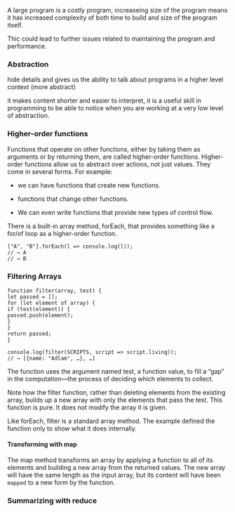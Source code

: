 A large program is a costly program, increaseing size of the program means it has increased complexity of both time to build and size of the program itself.

Thic could lead to further issues related to maintaining the program and performance.

### Abstraction

hide details and gives us the ability to talk about programs in a higher level context (more abstract)

it makes content shorter and easier to interpret, it is a useful skill in programming to be able to notice when you are working at a very low level of abstraction.

### Higher-order functions

Functions that operate on other functions, either by taking them as arguments or by returning them, are called higher-order functions.
Higher-order functions allow us to abstract over actions, not just values.
They come in several forms. For example:

-   we can have functions that create new functions.

-   functions that change other functions.

-   We can even write functions that provide new types of control flow.

There is a built-in array method, forEach, that provides something like a for/of loop as a higher-order function.

    ["A", "B"].forEach(l => console.log(l));
    // → A
    // → B

### Filtering Arrays

    function filter(array, test) {
    let passed = [];
    for (let element of array) {
    if (test(element)) {
    passed.push(element);
    }
    }
    return passed;
    }

    console.log(filter(SCRIPTS, script => script.living));
    // → [{name: "Adlam", …}, …]

The function uses the argument named test, a function value, to fill a “gap” in the computation—the process of deciding which elements to collect.

Note how the filter function, rather than deleting elements from the existing array, builds up a new array with only the elements that pass the test. This function is pure. It does not modify the array it is given.

Like forEach, filter is a standard array method. The example defined the function only to show what it does internally.

#### Transforming with map

The map method transforms an array by applying a function to all of its elements and building a new array from the returned values. The new array will have the same length as the input array, but its content will have been `mapped` to a new form by the function.


### Summarizing with reduce

